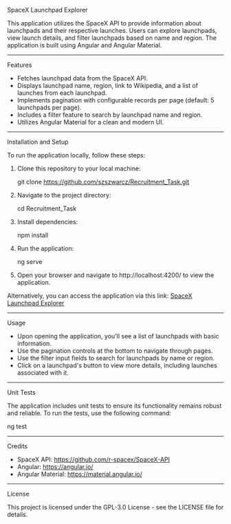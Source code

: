 SpaceX Launchpad Explorer

This application utilizes the SpaceX API to provide information about launchpads and their respective launches. Users can explore launchpads, view launch details, and filter launchpads based on name and region. The application is built using Angular and Angular Material.

---

Features

- Fetches launchpad data from the SpaceX API.
- Displays launchpad name, region, link to Wikipedia, and a list of launches from each launchpad.
- Implements pagination with configurable records per page (default: 5 launchpads per page).
- Includes a filter feature to search by launchpad name and region.
- Utilizes Angular Material for a clean and modern UI.

---

Installation and Setup

To run the application locally, follow these steps:

1. Clone this repository to your local machine:

   git clone https://github.com/szszwarcz/Recruitment_Task.git

2. Navigate to the project directory:

   cd Recruitment_Task

3. Install dependencies:

   npm install

4. Run the application:

   ng serve

5. Open your browser and navigate to http://localhost:4200/ to view the application.

Alternatively, you can access the application via this link: [SpaceX Launchpad Explorer](https://rectask-412807.web.app/home-component)

---

Usage

- Upon opening the application, you'll see a list of launchpads with basic information.
- Use the pagination controls at the bottom to navigate through pages.
- Use the filter input fields to search for launchpads by name or region.
- Click on a launchpad's button to view more details, including launches associated with it.

---

Unit Tests

The application includes unit tests to ensure its functionality remains robust and reliable. To run the tests, use the following command:

ng test

---

Credits

- SpaceX API: https://github.com/r-spacex/SpaceX-API
- Angular: https://angular.io/
- Angular Material: https://material.angular.io/

---

License

This project is licensed under the GPL-3.0 License - see the LICENSE file for details.
